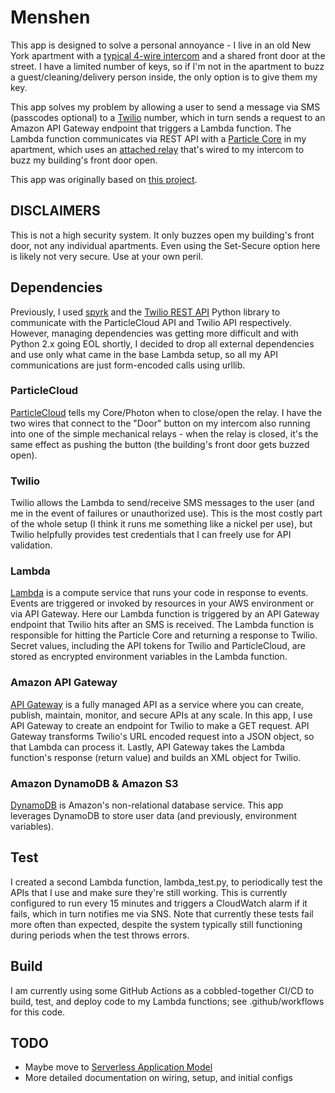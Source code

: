 # Menshen  

This app is designed to solve a personal annoyance - I live in an old New York apartment with a [typical 4-wire intercom](https://www.intercom-parts.com/apartment-stations/) and a shared front door at the street. I have a limited number of keys, so if I'm not in the apartment to buzz a guest/cleaning/delivery person inside, the only option is to give them my key.

This app solves my problem by allowing a user to send a message via SMS (passcodes optional) to a [Twilio](https://www.twilio.com/) number, which in turn sends a request to an Amazon API Gateway endpoint that triggers a Lambda function. The Lambda function communicates via REST API with a [Particle Core](https://www.particle.io/) in my apartment, which uses an [attached relay](https://docs.particle.io/datasheets/particle-shields/#relay-shield) that's wired to my intercom to buzz my building's front door open.

This app was originally based on [this project](https://github.com/awslabs/lambda-apigateway-twilio-tutorial).  

## DISCLAIMERS
This is not a high security system. It only buzzes open my building's front door, not any individual apartments. Even using the Set-Secure option here is likely not very secure. Use at your own peril.

## Dependencies
Previously, I used [spyrk](https://github.com/Alidron/spyrk) and the [Twilio REST API](https://github.com/twilio/twilio-python/) Python library to communicate with the ParticleCloud API and Twilio API respectively. However, managing dependencies was getting more difficult and with Python 2.x going EOL shortly, I decided to drop all external dependencies and use only what came in the base Lambda setup, so all my API communications are just form-encoded calls using urllib.

### ParticleCloud
[ParticleCloud](https://docs.particle.io/reference/device-cloud/api/) tells my Core/Photon when to close/open the relay. I have the two wires that connect to the "Door" button on my intercom also running into one of the simple mechanical relays - when the relay is closed, it's the same effect as pushing the button (the building's front door gets buzzed open).

### Twilio
Twilio allows the Lambda to send/receive SMS messages to the user (and me in the event of failures or unauthorized use). This is the most costly part of the whole setup (I think it runs me something like a nickel per use), but Twilio helpfully provides test credentials that I can freely use for API validation.

### Lambda
[Lambda](https://aws.amazon.com/lambda/) is a compute service that runs your code in response to events. Events are triggered or invoked by resources in your AWS environment or via API Gateway. Here our Lambda function is triggered by an API Gateway endpoint that Twilio hits after an SMS is received. The Lambda function is responsible for hitting the Particle Core and returning a response to Twilio. Secret values, including the API tokens for Twilio and ParticleCloud, are stored as encrypted environment variables in the Lambda function.

### Amazon API Gateway
[API Gateway](https://aws.amazon.com/api-gateway/) is a fully managed API as a service where you can create, publish, maintain, monitor, and secure APIs at any scale. In this app, I use API Gateway to create an endpoint for Twilio to make a GET request. API Gateway transforms Twilio's URL encoded request into a JSON object, so that Lambda can process it. Lastly, API Gateway takes the Lambda function's response (return value) and builds an XML object for Twilio.

### Amazon DynamoDB & Amazon S3
[DynamoDB](https://aws.amazon.com/dynamodb/) is Amazon's non-relational database service. This app leverages DynamoDB to store user data (and previously, environment variables).

## Test
I created a second Lambda function, lambda_test.py, to periodically test the APIs that I use and make sure they're still working. This is currently configured to run every 15 minutes and triggers a CloudWatch alarm if it fails, which in turn notifies me via SNS. Note that currently these tests fail more often than expected, despite the system typically still functioning during periods when the test throws errors.

## Build
I am currently using some GitHub Actions as a cobbled-together CI/CD to build, test, and deploy code to my Lambda functions; see .github/workflows for this code.

## TODO
+ Maybe move to [Serverless Application Model](https://github.com/awslabs/serverless-application-model)
+ More detailed documentation on wiring, setup, and initial configs
